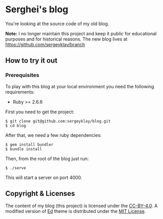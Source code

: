 # Serghei's blog

You're looking at the source code of my old blog.

**Note:** I no longer maintain this project and keep it public for
educational purposes and for historical reasons. The new blog lives at
https://github.com/sergeyklay/branch

## How to try it out

### Prerequisites

To play with this blog at your local environment you need the following requirements:

- Ruby >= 2.6.6

First you need to get the project:

```shell
$ git clone git@github.com:sergeyklay/blog.git
$ cd blog
```

After that, we need a few ruby dependencies:

```shell
$ gem install bundler
$ bundle install
```

Then, from the root of the blog just run:

```shell
$ ./serve
```

This will start a server on port 4000.

## Copyright & Licenses

The content of my blog (this project) is licensed under the [CC-BY-4.0][:cc-by-4.0:].
A modified version of [Ed][:gh-ed:] theme is distributed under the [MIT License][:ed-license:].

[:cc-by-4.0:]: https://creativecommons.org/licenses/by/4.0
[:gh-ed:]: https://github.com/minicomp/ed
[:ed-license:]: https://github.com/minicomp/ed/blob/bedbc4c6870174451368fc51ecccd8bad5a36bdf/LICENSE.md